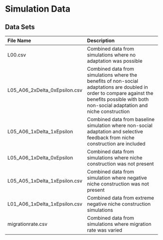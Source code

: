 # Simulation Data

## Data Sets

| File Name      | Description                                                |
|:---------------|:-----------------------------------------------------------|
| L00.csv        | Combined data from simulations where no adaptation was possible |
| L05_A06_2xDelta_0xEpsilon.csv | Combined data from simulations where the benefits of non-social adaptations are doubled in order to compare against the benefits possible with both non-social adaptation and niche construction |
| L05_A06_1xDelta_1xEpsilon | Combined data from baseline simulation where non-social adaptation and selective feedback from niche construction are included |
| L05_A06_1xDelta_0xEpsilon | Combined data from simulations where niche construction was not present |
| L05_A05_1xDelta_1xEpsilon.csv | Combined data from simulation where negative niche construction was not present |
| L01_A06_1xDelta_1xEpsilon.csv | Combined data from extreme negative niche construction simulations |
| migrationrate.csv | Combined data from simulations where migration rate was varied |
